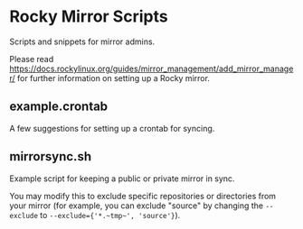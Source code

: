 Rocky Mirror Scripts
====================

Scripts and snippets for mirror admins.

Please read https://docs.rockylinux.org/guides/mirror_management/add_mirror_manager/ for further information on setting up a Rocky mirror.

## example.crontab

A few suggestions for setting up a crontab for syncing.

## mirrorsync.sh

Example script for keeping a public or private mirror in sync.

You may modify this to exclude specific repositories or directories from your mirror (for example, you can exclude "source" by changing the `--exclude` to `--exclude={'*.~tmp~', 'source'}`).
